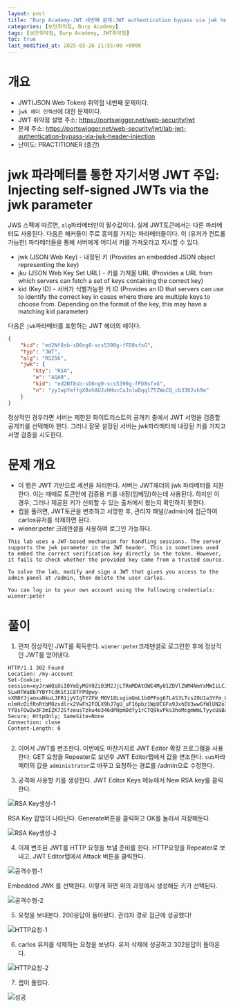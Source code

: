 ```yaml
---
layout: post
title: "Burp Academy-JWT 네번째 문제:JWT authentication bypass via jwk header injection"
categories: [보안취약점, Burp Academy]
tags: [보안취약점, Burp Academy, JWT취약점]
toc: true
last_modified_at: 2025-03-26 21:55:00 +0900
---
```



# 개요
- JWT(JSON Web Token) 취약점 네번째 문제이다. 
- `jwk 헤더 인젝션`에 대한 문제이다. 
- JWT 취약점 설명 주소: https://portswigger.net/web-security/jwt
- 문제 주소: https://portswigger.net/web-security/jwt/lab-jwt-authentication-bypass-via-jwk-header-injection
- 난이도: PRACTITIONER (중간)

# jwk 파라메터를 통한 자기서명 JWT 주입: Injecting self-signed JWTs via the jwk parameter
JWS 스펙에 따르면, `alg`파라메터만이 필수값이다. 실제 JWT토큰에서는 다른 파라메터도 사용된다. 다음은 해커들이 주로 흥미를 가지는 파라메터들이다. 이 (유저가 컨트롤 가능한) 파라메터들을 통해 서버에게 어디서 키를 가져오라고 지시할 수 있다.
- jwk (JSON Web Key) - 내장된 키 (Provides an embedded JSON object representing the key)
- jku (JSON Web Key Set URL) - 키를 가져올 URL (Provides a URL from which servers can fetch a set of keys containing the correct key)
- kid (Key ID) - 서버가 식별가능한 키 ID (Provides an ID that servers can use to identify the correct key in cases where there are multiple keys to choose from. Depending on the format of the key, this may have a matching kid parameter)

다음은 `jwk`파라메터를 포함하는 JWT 헤더의 예이다. 

```json
{
    "kid": "ed2Nf8sb-sD6ng0-scs5390g-fFD8sfxG",
    "typ": "JWT",
    "alg": "RS256",
    "jwk": {
        "kty": "RSA",
        "e": "AQAB",
        "kid": "ed2Nf8sb-sD6ng0-scs5390g-fFD8sfxG",
        "n": "yy1wpYmffgXBxhAUJzHHocCuJolwDqql75ZWuCQ_cb33K2vh9m"
    }
}
```

정상적인 경우라면 서버는 제한된 화이트리스트의 공개키 중에서 JWT 서명을 검증할 공개키를 선택해야 한다. 그러나 잘못 설정된 서버는 jwk파라메터에 내장된 키를 가지고 서명 검증을 시도한다. 

# 문제 개요 
- 이 랩은 JWT 기반으로 세션을 처리한다. 서버는 JWT헤더의 jwk 파라메터를 지원한다. 이는 때때로 토큰안에 검증용 키를 내장(임베딩)하는데 사용된다. 하지만 이 경우, 그러나 제공된 키가 신뢰할 수 있는 출처에서 왔는지 확인하지 못한다. 
- 랩을 풀려면, JWT토큰을 변조하고 서명한 후, 관리자 패널(/admin)에 접근하여 carlos유저를 삭제하면 된다.
- wiener:peter 크레덴셜을 사용하여 로그인 가능하다. 

```
This lab uses a JWT-based mechanism for handling sessions. The server supports the jwk parameter in the JWT header. This is sometimes used to embed the correct verification key directly in the token. However, it fails to check whether the provided key came from a trusted source.

To solve the lab, modify and sign a JWT that gives you access to the admin panel at /admin, then delete the user carlos.

You can log in to your own account using the following credentials: wiener:peter
```

# 풀이
1. 먼저 정상적인 JWT를 획득한다. `wiener:peter`크레덴셜로 로그인한 후에 정상적인 JWT를 얻어낸다. 

```http
HTTP/1.1 302 Found
Location: /my-account
Set-Cookie: session=eyJraWQiOiI0YmEyMGY0Zi03M2JjLTRmMDAtOWE4My01ZDVlZWM4NmYxMWIiLCJhbGciOiJSUzI1NiJ9.eyJpc3MiOiJwb3J0c3dpZ2dlciIsInN1YiI6IndpZW5lciIsImV4cCI6MTY3NjMzNjMyOX0.QvgjdXX54pCGcaBu3CFi-SLwHTWaBb7YBYTCdKSt1C8TFPOpwy-sXRBYJjamxaNkuLJFR1jyVIgTYZFW_M0V18LsgimQmL1b0PFog67L4S3LTcsZ0U1a3YFm_OjrILR_EGFMrb1leoyb5kxw-nlmHcOifRnRtbM8zxdlrx2VwFh2FOLX9hJ7gU_uF16pbz1WpUCGFa9JxhEU3wwGfWlUN2o1nGECkyHW66MJYohwXY09Qo5Zyg-YY8sFOw2w3F3mIZK72SfzeusTzku4o346dPHpmDdfy1rCTQ9kvPks3hoMcgmWmLTyycUaBaafvNkJJYUMUptqxv2X4MFcI4FBuA; Secure; HttpOnly; SameSite=None
Connection: close
Content-Length: 0


```

2. 이어서 JWT를 변조한다. 이번에도 마찬가지로 JWT Editor 확장 프로그램을 사용한다. GET 요청을 Repeater로 보낸후 JWT Editor탭에서 값을 변조한다. `sub`파라메터의 값을 `administrator`로 바꾸고 요청하는 경로를 /admin으로 수정한다. 

3. 공격에 사용할 키를 생성한다. JWT Editor Keys 메뉴에서 New RSA key를 클릭한다. 

![RSA Key생성-1](/images/burp-academy-jwt-4-1.png)

RSA Key 팝업이 나타난다. Generate버튼을 클릭하고 OK를 눌러서 저장해둔다. 

![RSA Key생성-2](/images/burp-academy-jwt-4-2.png)

4. 이제 변조된 JWT를 HTTP 요청을 보낼 준비를 한다.  HTTP요청을 Repeater로 보내고, JWT Editor탭에서 Attack 버튼을 클릭한다. 

![공격수행-1](/images/burp-academy-jwt-4-3.png)

Embedded JWK 를 선택한다. 이렇게 하면 위의 과정에서 생성해둔 키가 선택된다. 

![공격수행-2](/images/burp-academy-jwt-4-4.png)

5. 요청을 보내본다. 200응답이 돌아왔다. 관리자 경로 접근에 성공했다!

![HTTP요청-1](/images/burp-academy-jwt-4-5.png)

6. carlos 유저를 삭제하는 요청을 보낸다. 유저 삭제에 성공하고 302응답이 돌아온다. 

![HTTP요청-2](/images/burp-academy-jwt-4-6.png)

7. 랩이 풀렸다. 

![성공](/images/burp-academy-jwt-4-success.png)


